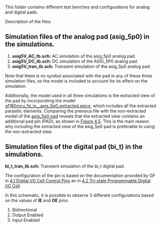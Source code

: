 This folder contains different test benches and configurations for analog and digital pads.

Description of the files:

## Simulation files of the analog pad (asig_5p0) in the simulations.
1) **asig5V_AC_tb.sch:** AC simulation of the asig_5p0 analog pad.
2) **asig5V_DC_tb.sch:** DC simulation of the ASIG_5P0 analog pad.
3) **asig5V_tran_tb.sch:** Transient simulation of the asig_5p0 analog pad.

Note that there is no symbol associated with the pad in any of these three simulation files, so the model is included to account for its effect on the simulation.

Additionally, the model used in all three simulations is the extracted view of the pad by incorporating the model [gf180mcu_fd_io__asig_5p0_extracted.spice](https://github.com/JuanMoya/sscs-chipathon-2025/blob/main/resources/Integration/Chipathon2025_pads/xschem/gf180mcu_fd_io__asig_5p0_extracted.spice), which includes all the extracted parasitic elements. Comparing the previous file with the non-extracted model of the [asig_5p0 pad](https://github.com/JuanMoya/sscs-chipathon-2025/blob/main/resources/Integration/Chipathon2025_pads/xschem/gf180mcu_fd_io.spice) reveals that the extracted view contains an additional pad pin (PAD), as shown in [Figure 4.5](https://gf180mcu-pdk.readthedocs.io/en/latest/IPs/IO/gf180mcu_fd_io/analog.html). This is the main reason why including the extracted view of the asig_5p0 pad is preferable to using the non-extracted view.

## Simulation files of the digital pad (bi_t) in the simulations.
**bi_t_tran_tb.sch:** Transient simulation of the bi_t digital pad.

The configuration of the pin is based on the documentation provided by GF in [4.1 Digital I/O Cell Control Pins](https://gf180mcu-pdk.readthedocs.io/en/latest/IPs/IO/gf180mcu_fd_io/digital.html) an in [4.2 Tri-state Programmable Digital I/O Cell](https://gf180mcu-pdk.readthedocs.io/en/latest/IPs/IO/gf180mcu_fd_io/tri_state_1.html).

In this schematic, it is possible to observe 3 different configurations based on the values of **IE** and **OE** pins:
1) Bidirectional
2) Output Enabled
3) Input Enabled
